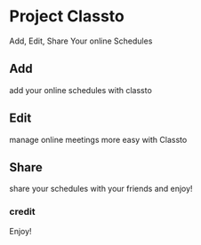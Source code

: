# Project Classto
Add, Edit, Share Your online Schedules

## Add
add your online schedules with classto

## Edit
manage online meetings more easy with Classto

## Share
share your schedules with your friends and enjoy!


### credit
Enjoy!
